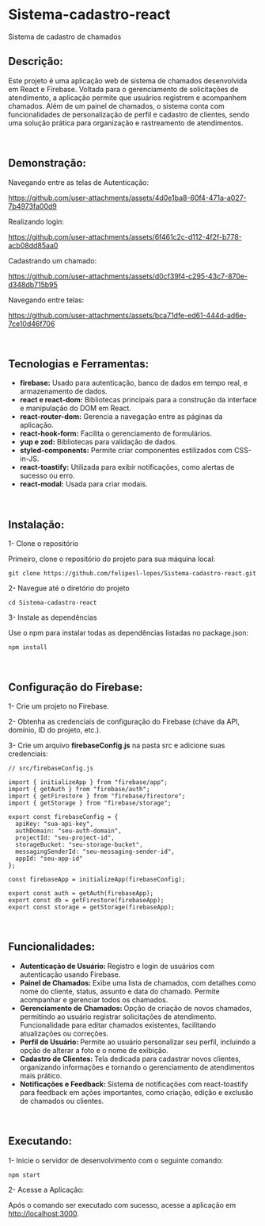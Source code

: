 # Sistema-cadastro-react

Sistema de cadastro de chamados

## Descrição:

Este projeto é uma aplicação web de sistema de chamados desenvolvida em React e Firebase. Voltada para o gerenciamento de solicitações de atendimento, a aplicação permite que usuários registrem e acompanhem chamados. Além de um painel de chamados, o sistema conta com funcionalidades de personalização de perfil e cadastro de clientes, sendo uma solução prática para organização e rastreamento de atendimentos.

<br/>



## Demonstração:

Navegando entre as telas de Autenticação:

https://github.com/user-attachments/assets/4d0e1ba8-60f4-471a-a027-7b4973fa00d9


Realizando login:

https://github.com/user-attachments/assets/6f461c2c-d112-4f2f-b778-acb08dd85aa0


Cadastrando um chamado:

https://github.com/user-attachments/assets/d0cf39f4-c295-43c7-870e-d348db715b95


Navegando entre telas:

https://github.com/user-attachments/assets/bca71dfe-ed61-444d-ad6e-7ce10d46f706




<br/>



## Tecnologias e Ferramentas:

- <strong>firebase:</strong> Usado para autenticação, banco de dados em tempo real, e armazenamento de dados.
- <strong>react e react-dom:</strong> Bibliotecas principais para a construção da interface e manipulação do DOM em React.
- <strong>react-router-dom:</strong> Gerencia a navegação entre as páginas da aplicação.
- <strong>react-hook-form:</strong> Facilita o gerenciamento de formulários.
- <strong>yup e zod:</strong> Bibliotecas para validação de dados.
- <strong>styled-components:</strong> Permite criar componentes estilizados com CSS-in-JS.
- <strong>react-toastify:</strong> Utilizada para exibir notificações, como alertas de sucesso ou erro.
- <strong>react-modal:</strong> Usada para criar modais.

<br/>



## Instalação:

1- Clone o repositório

Primeiro, clone o repositório do projeto para sua máquina local:
```
git clone https://github.com/felipesl-lopes/Sistema-cadastro-react.git
```

2- Navegue até o diretório do projeto
```
cd Sistema-cadastro-react
```

3- Instale as dependências

Use o npm para instalar todas as dependências listadas no package.json:
```
npm install
```

<br/>



## Configuração do Firebase:

1- Crie um projeto no Firebase.

2- Obtenha as credenciais de configuração do Firebase (chave da API, domínio, ID do projeto, etc.).

3- Crie um arquivo <strong>firebaseConfig.js</strong> na pasta src e adicione suas credenciais:
```
// src/firebaseConfig.js

import { initializeApp } from "firebase/app";
import { getAuth } from "firebase/auth";
import { getFirestore } from "firebase/firestore";
import { getStorage } from "firebase/storage";

export const firebaseConfig = {
  apiKey: "sua-api-key",
  authDomain: "seu-auth-domain",
  projectId: "seu-project-id",
  storageBucket: "seu-storage-bucket",
  messagingSenderId: "seu-messaging-sender-id",
  appId: "seu-app-id"
};

const firebaseApp = initializeApp(firebaseConfig);

export const auth = getAuth(firebaseApp);
export const db = getFirestore(firebaseApp);
export const storage = getStorage(firebaseApp);

```

<br/>



## Funcionalidades:

- <strong>Autenticação de Usuário: </strong> Registro e login de usuários com autenticação usando Firebase.
- <strong>Painel de Chamados: </strong> Exibe uma lista de chamados, com detalhes como nome do cliente, status, assunto e data do chamado. Permite acompanhar e gerenciar todos os chamados.
- <strong>Gerenciamento de Chamados: </strong> Opção de criação de novos chamados, permitindo ao usuário registrar solicitações de atendimento. Funcionalidade para editar chamados existentes, facilitando atualizações ou correções.
- <strong>Perfil do Usuário: </strong> Permite ao usuário personalizar seu perfil, incluindo a opção de alterar a foto e o nome de exibição.
- <strong>Cadastro de Clientes: </strong> Tela dedicada para cadastrar novos clientes, organizando informações e tornando o gerenciamento de atendimentos mais prático.
- <strong>Notificações e Feedback: </strong> Sistema de notificações com react-toastify para feedback em ações importantes, como criação, edição e exclusão de chamados ou clientes.

<br/>



## Executando:

1- Inicie o servidor de desenvolvimento com o seguinte comando:
```
npm start
```

2- Acesse a Aplicação:

Após o comando ser executado com sucesso, acesse a aplicação em [http://localhost:3000](http://localhost:3000).




